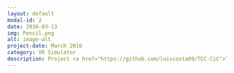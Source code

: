 ```yaml
---
layout: default
modal-id: 2
date: 2016-03-13
img: Pencil.png
alt: image-alt
project-date: March 2016
category: VR Simulator
description: Project <a href="https://github.com/luiscosta89/TCC-CiC">TCC</a> developed in C# for use in Unity and with Oculus Rift and Razer Hydra for the final work project for the Computer Science degree at UFRGS.
---
```

